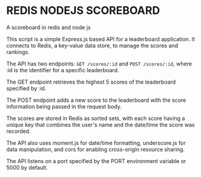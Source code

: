 # REDIS NODEJS SCOREBOARD
A scoreboard in redis and node js


This script is a simple Express.js based API for a leaderboard application. It connects to Redis, a key-value data store, to manage the scores and rankings. 

The API has two endpoints: `GET /scores/:id` and `POST /scores/:id`, where :id is the identifier for a specific leaderboard. 

The GET endpoint retrieves the highest 5 scores of the leaderboard specified by :id. 

The POST endpoint adds a new score to the leaderboard with the score information being passed in the request body.

The scores are stored in Redis as sorted sets, with each score having a unique key that combines the user's name and the date/time the score was recorded. 

The API also uses moment.js for date/time formatting, underscore.js for data manipulation, and cors for enabling cross-origin resource sharing. 

The API listens on a port specified by the PORT environment variable or 5000 by default.

